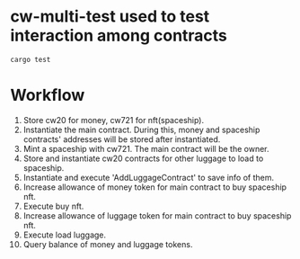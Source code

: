 # cw-multi-test used to test interaction among contracts

```shell
cargo test
```

# Workflow

1. Store cw20 for money, cw721 for nft(spaceship).
2. Instantiate the main contract. During this, money and spaceship contracts' addresses will be stored after
   instantiated.
3. Mint a spaceship with cw721. The main contract will be the owner.
4. Store and instantiate cw20 contracts for other luggage to load to spaceship.
5. Instantiate and execute 'AddLuggageContract' to save info of them.
6. Increase allowance of money token for main contract to buy spaceship nft.
7. Execute buy nft.
8. Increase allowance of luggage token for main contract to buy spaceship nft.
9. Execute load luggage.
10. Query balance of money and luggage tokens.
